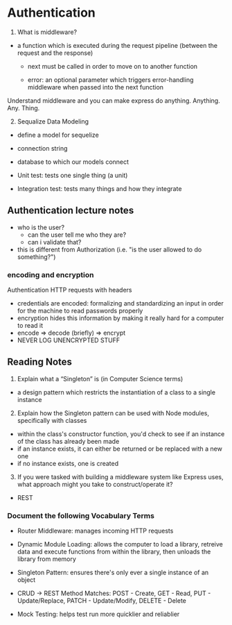 # Authentication

1. What is middleware?

- a function which is executed during the request pipeline (between the request and the response)

  - next must be called in order to move on to another function

  - error: an optional parameter which triggers error-handling middleware when passed into the next function

Understand middleware and you can make express do anything. Anything. Any. Thing.

2. Sequalize Data Modeling

- define a model for sequelize
- connection string
- database to which our models connect

- Unit test: tests one single thing (a unit)
- Integration test: tests many things and how they integrate

## Authentication lecture notes

- who is the user?
  - can the user tell me who they are?
  - can i validate that?
- this is different from Authorization (i.e. "is the user allowed to do something?")

### encoding and encryption

Authentication HTTP requests with headers

- credentials are encoded: formalizing and standardizing an input in order for the machine to read passwords properly
- encryption hides this information by making it really hard for a computer to read it
- encode => decode (briefly) => encrypt
- NEVER LOG UNENCRYPTED STUFF

## Reading Notes

1. Explain what a “Singleton” is (in Computer Science terms)

- a design pattern which restricts the instantiation of a class to a single instance

2. Explain how the Singleton pattern can be used with Node modules, specifically with classes

- within the class's constructor function, you'd check to see if an instance of the class has already been made
- if an instance exists, it can either be returned or be replaced with a new one
- if no instance exists, one is created

3. If you were tasked with building a middleware system like Express uses, what approach might you take to construct/operate it?

- REST

### Document the following Vocabulary Terms

- Router Middleware: manages incoming HTTP requests

- Dynamic Module Loading: allows the computer to load a library, retreive data and execute functions from within the library, then unloads the library from memory

- Singleton Pattern: ensures there's only ever a single instance of an object

- CRUD -> REST Method Matches: POST - Create, GET - Read, PUT - Update/Replace, PATCH - Update/Modify, DELETE - Delete

- Mock Testing: helps test run more quicklier and reliablier
